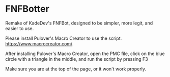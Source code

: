 # FNFBotter
Remake of KadeDev's FNFBot, designed to be simpler, more legit, and easier to use.


Please install Pulover's Macro Creator to use the script. https://www.macrocreator.com/

After installing Pulover's Macro Creator, open the PMC file, click on the blue circle with a triangle in the middle, and run the script by pressing F3

Make sure you are at the top of the page, or it won't work properly.

